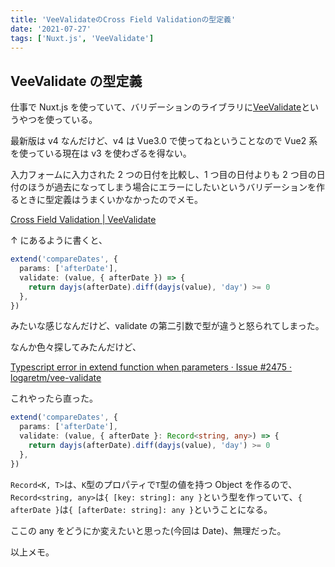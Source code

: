 ```yaml
---
title: 'VeeValidateのCross Field Validationの型定義'
date: '2021-07-27'
tags: ['Nuxt.js', 'VeeValidate']
---
```


## VeeValidate の型定義

仕事で Nuxt.js を使っていて、バリデーションのライブラリに[VeeValidate](https://vee-validate.logaretm.com/v3)というやつを使っている。

最新版は v4 なんだけど、v4 は Vue3.0 で使ってねということなので Vue2 系を使っている現在は v3 を使わざるを得ない。

入力フォームに入力された 2 つの日付を比較し、1 つ目の日付よりも 2 つ目の日付のほうが過去になってしまう場合にエラーにしたいというバリデーションを作るときに型定義はうまくいかなかったのでメモ。

[Cross Field Validation \| VeeValidate](https://vee-validate.logaretm.com/v3/advanced/cross-field-validation.html#targeting-other-fields)

↑ にあるように書くと、

```ts
extend('compareDates', {
  params: ['afterDate'],
  validate: (value, { afterDate }) => {
    return dayjs(afterDate).diff(dayjs(value), 'day') >= 0
  },
})
```

みたいな感じなんだけど、validate の第二引数で型が違うと怒られてしまった。

なんか色々探してみたんだけど、

[Typescript error in extend function when parameters · Issue \#2475 · logaretm/vee\-validate](https://github.com/logaretm/vee-validate/issues/2475)

これやったら直った。

```ts
extend('compareDates', {
  params: ['afterDate'],
  validate: (value, { afterDate }: Record<string, any>) => {
    return dayjs(afterDate).diff(dayjs(value), 'day') >= 0
  },
})
```

`Record<K, T>`は、`K`型のプロパティで`T`型の値を持つ Object を作るので、`Record<string, any>`は`{ [key: string]: any }`という型を作っていて、`{ afterDate }`は`{ [afterDate: string]: any }`ということになる。

ここの any をどうにか変えたいと思った(今回は Date)、無理だった。

以上メモ。
